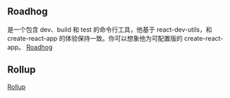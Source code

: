 ## Roadhog
 是一个包含 dev、build 和 test 的命令行工具，他基于 react-dev-utils，和 create-react-app 的体验保持一致。你可以想象他为可配置版的 create-react-app。
[Roadhog](https://github.com/sorrycc/roadhog/blob/master/README_zh-cn.md)

## Rollup
[Rollup](https://www.rollupjs.com/)
